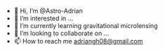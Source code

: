 - 👋 Hi, I’m @Astro-Adrian
- 👀 I’m interested in ...
- 🌱 I’m currently learning gravitational microlensing
- 💞️ I’m looking to collaborate on ...
- 📫 How to reach me adriangh08@gmail.com

<!---
Astro-Adrian/Astro-Adrian is a ✨ special ✨ repository because its `README.md` (this file) appears on your GitHub profile.
You can click the Preview link to take a look at your changes.
--->
